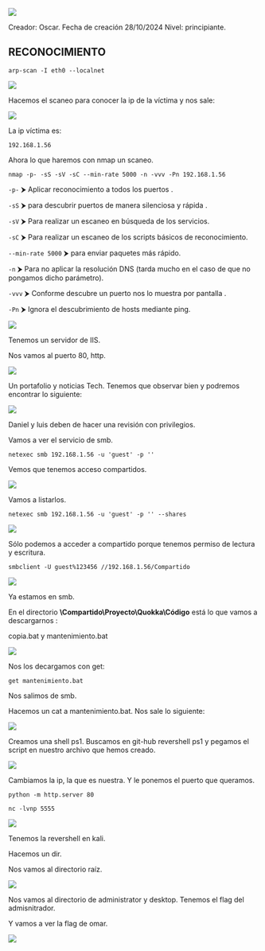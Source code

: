 
![](./images/Pasted%20image%2020241122161625.png)

Creador: Oscar.
Fecha de creación 28/10/2024
Nivel: principiante. 


RECONOCIMIENTO
-------------------------------

```
arp-scan -I eth0 --localnet
```


![](./images/Pasted%20image%2020241122162501.png)

Hacemos el scaneo para conocer la ip de la víctima y nos sale: 

![](./images/Pasted%20image%2020241122162557.png)

La ip víctima es: 

```
192.168.1.56
```

Ahora lo que haremos con nmap un scaneo. 

```
nmap -p- -sS -sV -sC --min-rate 5000 -n -vvv -Pn 192.168.1.56
```

`-p-` ⮞ Aplicar reconocimiento a todos los puertos .

`-sS` ⮞ para descubrir puertos de manera silenciosa y rápida .

`-sV` ⮞ Para realizar un escaneo en búsqueda de los servicios.

`-sC` ⮞ Para realizar un escaneo de los scripts básicos de reconocimiento. 

`--min-rate 5000` ⮞ para enviar paquetes más rápido.

`-n` ⮞ Para no aplicar la resolución DNS (tarda mucho en el caso de que no pongamos dicho parámetro). 

`-vvv` ⮞ Conforme descubre un puerto nos lo muestra por pantalla .

`-Pn` ⮞ Ignora el descubrimiento de hosts mediante ping. 


![](./images/Pasted%20image%2020241122163043.png)


Tenemos un servidor de IIS. 

Nos vamos al puerto 80, http. 

![](./images/Pasted%20image%2020241122164044.png)

Un portafolio y noticias Tech. 
Tenemos que observar bien y podremos encontrar lo siguiente: 

![](./images/Pasted%20image%2020241122164338.png)

Daniel y luis deben de hacer una revisión con privilegios. 

Vamos a ver el servicio de smb. 

```
netexec smb 192.168.1.56 -u 'guest' -p '' 
```

Vemos que tenemos acceso compartidos. 

![](./images/Pasted%20image%2020241122165128.png)

Vamos a listarlos. 

```
netexec smb 192.168.1.56 -u 'guest' -p '' --shares
```

![](./images/Pasted%20image%2020241122165212.png)

Sólo podemos a acceder a compartido porque tenemos permiso de lectura y escritura. 

```
smbclient -U guest%123456 //192.168.1.56/Compartido
```


![](./images/Pasted%20image%2020241122170250.png)

Ya estamos en smb.


En el directorio **\Compartido\Proyecto\Quokka\Código** está lo que vamos a descargarnos :

copia.bat y mantenimiento.bat


![](./images/Pasted%20image%2020241122170553.png)

Nos los decargamos con get: 

```
get mantenimiento.bat
```

Nos salimos de smb.


Hacemos un cat a mantenimiento.bat.
Nos sale lo siguiente: 

![](./images/Pasted%20image%2020241122170831.png)

Creamos una shell ps1. 
Buscamos en git-hub revershell ps1 y pegamos el script en nuestro archivo que hemos creado. 

![](./images/Pasted%20image%2020241122171658.png)


Cambiamos la ip, la que es nuestra. Y le ponemos el puerto que queramos. 

```
python -m http.server 80
```


```
nc -lvnp 5555
```

![](./images/Pasted%20image%2020241122172723.png)

Tenemos la revershell en kali. 

Hacemos un dir. 

Nos vamos al directorio raíz. 

![](./images/Pasted%20image%2020241122173020.png)

Nos vamos al directorio de administrator y desktop. Tenemos el flag del admisnitrador. 

Y vamos a ver la flag de omar.

![](./images/Pasted%20image%2020241122173719.png)


